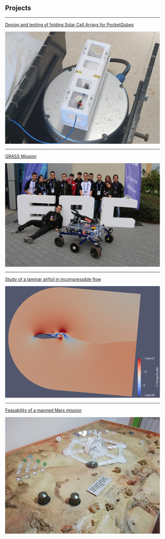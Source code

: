 ## Projects

---
[Design and testing of folding Solar Cell Arrays for PocketQubes](/TFG.md)

<img src="images/TFG_im1.png?raw=true" width=600/>

---
[GRASS Mission](/ERC.md)

<img src="images/ERC2022.JPG?raw=true" width=600/>

---
[Study of a laminar airfoil in incompressible flow](/Laminar_airfoil.md)

<img src="images/animation 1.0006.png?raw=true" width=600/>

---
[Feasability of a manned Mars mission](/Mars_TR.md)

<img src="images/Mar's Mission.jpg?raw=true" width=600/>
